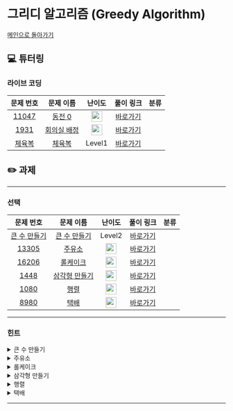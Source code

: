 # 그리디 알고리즘 (Greedy Algorithm)

[메인으로 돌아가기](https://github.com/Altu-Bitu/Notice)

## 💻 튜터링

### 라이브 코딩

|문제 번호|문제 이름|난이도|풀이 링크|분류|
| :-----: | :-----: | :-----: | :-----: | :-----: |
|<a href="https://www.acmicpc.net/problem/11047" target="_blank">11047</a>|<a href="https://www.acmicpc.net/problem/11047" target="_blank">동전 0</a>|<img height="25px" width="25px" src="https://static.solved.ac/tier_small/9.svg"/>|[바로가기]()|||
|<a href="https://www.acmicpc.net/problem/1931" target="_blank">1931</a>|<a href="https://www.acmicpc.net/problem/1931" target="_blank">회의실 배정</a>|<img height="25px" width="25px" src="https://static.solved.ac/tier_small/9.svg"/>|[바로가기]()|||
|<a href="https://programmers.co.kr/learn/courses/30/lessons/42862" target="_blank">체육복</a>|<a href="https://programmers.co.kr/learn/courses/30/lessons/42862" target="_blank">체육복</a>|Level1|[바로가기]()|||


## ✏️ 과제

---

### 선택

|문제 번호|문제 이름|난이도|풀이 링크|분류|
| :-----: | :-----: | :-----: | :-----: | :-----: |
|<a href="https://programmers.co.kr/learn/courses/30/lessons/42883" target="_blank">큰 수 만들기</a>|<a href="https://programmers.co.kr/learn/courses/30/lessons/42883" target="_blank">큰 수 만들기</a>|Level2|[바로가기]()||
|<a href="https://www.acmicpc.net/problem/13305" target="_blank">13305</a>|<a href="https://www.acmicpc.net/problem/13305" target="_blank">주유소</a>|<img height="25px" width="25px" src="https://static.solved.ac/tier_small/7.svg"/>|[바로가기]()||
|<a href="https://www.acmicpc.net/problem/16206" target="_blank">16206</a>|<a href="https://www.acmicpc.net/problem/16206" target="_blank">롤케이크</a>|<img height="25px" width="25px" src="https://static.solved.ac/tier_small/10.svg"/>|[바로가기]()||
|<a href="https://www.acmicpc.net/problem/1448" target="_blank">1448</a>|<a href="https://www.acmicpc.net/problem/1448" target="_blank">삼각형 만들기</a>|<img height="25px" width="25px" src="https://static.solved.ac/tier_small/8.svg"/>|[바로가기]()||
|<a href="https://www.acmicpc.net/problem/1080" target="_blank">1080</a>|<a href="https://www.acmicpc.net/problem/1080" target="_blank">행렬</a>|<img height="25px" width="25px" src="https://static.solved.ac/tier_small/9.svg"/>|[바로가기]()||
|<a href="https://www.acmicpc.net/problem/8980" target="_blank">8980</a>|<a href="https://www.acmicpc.net/problem/8980" target="_blank">택배</a>|<img height="25px" width="25px" src="https://static.solved.ac/tier_small/13.svg"/>|[바로가기]()||

---

### 힌트

<details>
<summary>큰 수 만들기</summary>
<div markdown="1">
&nbsp;&nbsp;&nbsp;&nbsp;수를 제거하는 게 아닌, 수를 만들어가는 걸로 생각해볼까요? 제거한 길이만큼 어느 수를 선택해야 가장 큰 수가 될지 생각해보아요.
</div>
</details>

<details>
<summary>주유소</summary>
<div markdown="1">
&nbsp;&nbsp;&nbsp;&nbsp;주유소와 차를 연결하는 아주 긴 호스가 있다고 가정해볼까요?
</div>
</details>

<details>
<summary>롤케이크</summary>
<div markdown="1">
&nbsp;&nbsp;&nbsp;&nbsp;우선 길이가 10보다 큰 경우만 자르는 걸 생각하면 될 것 같아요. 그 중에서 무엇을 먼저 잘라야 길이가 10인 롤케이크가 최대가 될까요? 예를 들어 한 번 자르기가 가능할 때 15와 20 둘 중 무엇을 잘라야하죠?
</div>
</details>

<details>
<summary>삼각형 만들기</summary>
<div markdown="1">
&nbsp;&nbsp;&nbsp;&nbsp;세 변의 길이의 합이 최대가 되는 경우는 말 그대로 생각해주시면 돼요! 단, 삼각형이 되는지 체크하는 게 중요하죠.
</div>
</details>

<details>
<summary>행렬</summary>
<div markdown="1">
&nbsp;&nbsp;&nbsp;&nbsp;그리디로 푸는 문제라는 걸 가정하고 생각해볼까요? 현재의 최선은, 두 행렬의 문자가 다를 경우 바로 바꿔주는 것이죠.
</div>
</details>

<details>
<summary>택배</summary>
<div markdown="1">
&nbsp;&nbsp;&nbsp;&nbsp;박스는 '일부'만 실어도 괜찮네요! 트럭의 용량을 충분히 확보하려면 어떤 박스를 먼저 실어야 할까요? 그리고 현재 운반하는 박스의 양이 얼만지 어떻게 관리하면 좋을까요?
</div>
</details>


---
